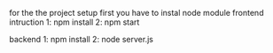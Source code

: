 for the the project setup first you have to instal node module
frontend intruction
1: npm install
2: npm start

backend
1: npm install
2: node server.js
